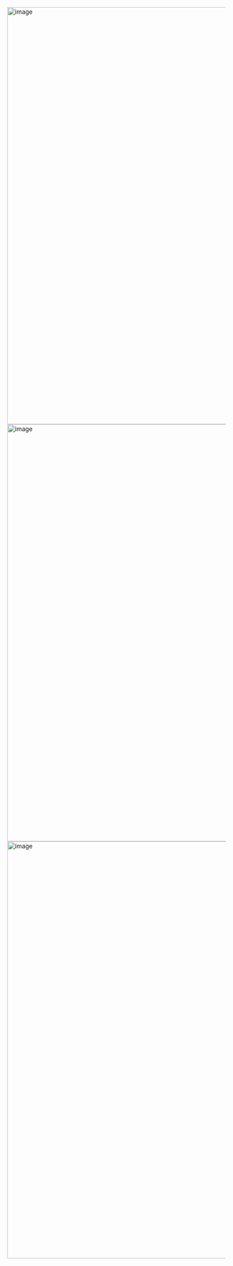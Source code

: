 <img width="960" alt="image" src="https://github.com/tharunroyal/Ecommarce-app/assets/108799850/5a5cb192-ba9e-4f4a-ab5f-725423875788">
<img width="960" alt="image" src="https://github.com/tharunroyal/Ecommarce-app/assets/108799850/870bdf86-366d-41e7-990d-2fdb06e80047">
<img width="960" alt="image" src="https://github.com/tharunroyal/Ecommarce-app/assets/108799850/4633e0eb-f197-45a2-a66a-a82a9b59f48a">
